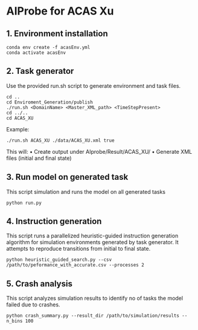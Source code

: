 # AIProbe for ACAS Xu

## 1. Environment installation
```
conda env create -f acasEnv.yml
conda activate acasEnv
```

## 2. Task generator
Use the provided run.sh script to generate environment and task files.
```
cd ..
cd Enviroment_Generation/publish
./run.sh <DomainName> <Master_XML_path> <TimeStepPresent>
cd ../..
cd ACAS_XU

```
Example:
```
./run.sh ACAS_XU ./data/ACAS_XU.xml true

```
This will:
•	Create output under AIprobe/Result/ACAS_XU/
•	Generate XML files (initial and final state)


## 3. Run model on generated task
This script simulation and runs the model on all generated tasks

```
python run.py
```

## 4. Instruction generation
This script runs a parallelized heuristic-guided instruction generation algorithm for simulation environments generated by task generator. It attempts to reproduce transitions from initial to final state.
```
python heuristic_guided_search.py --csv /path/to/peformance_with_accurate.csv --processes 2

```

## 5. Crash analysis
This script analyzes simulation results to identify no of tasks the model failed due to crashes.

```
python crash_summary.py --result_dir /path/to/simulation/results --n_bins 100

```

